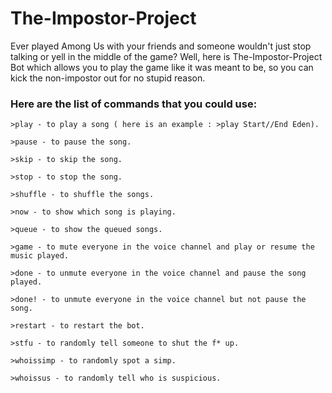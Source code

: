 # The-Impostor-Project
Ever played Among Us with your friends and someone wouldn't just stop talking or yell in the middle of the game? Well, here is The-Impostor-Project Bot which allows you to play the game like it was meant to be, so you can kick the non-impostor out for no stupid reason.

### Here are the list of commands that you could use:
```
>play - to play a song ( here is an example : >play Start//End Eden).

>pause - to pause the song.

>skip - to skip the song.

>stop - to stop the song.

>shuffle - to shuffle the songs.

>now - to show which song is playing.

>queue - to show the queued songs.

>game - to mute everyone in the voice channel and play or resume the music played.

>done - to unmute everyone in the voice channel and pause the song played.

>done! - to unmute everyone in the voice channel but not pause the song.

>restart - to restart the bot.

>stfu - to randomly tell someone to shut the f* up.

>whoissimp - to randomly spot a simp.

>whoissus - to randomly tell who is suspicious.

```
